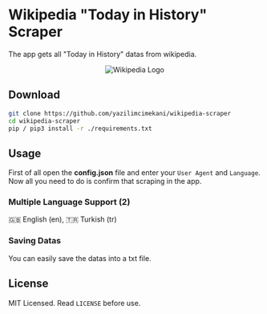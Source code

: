# **Wikipedia "Today in History" Scraper**

The app gets all "Today in History" datas from wikipedia.

<p align="center">
<img src="https://upload.wikimedia.org/wikipedia/commons/6/63/Wikipedia-logo.png" alt="Wikipedia Logo"></img>
</p>

## Download

```bash
git clone https://github.com/yazilimcimekani/wikipedia-scraper
cd wikipedia-scraper
pip / pip3 install -r ./requirements.txt
```
## Usage

First of all open the **config.json** file and enter your `User Agent` and `Language`. Now all you need to do is confirm that scraping in the app.

### Multiple Language Support (2)
🇬🇧 English (en), 🇹🇷 Turkish (tr)

### Saving Datas
You can easily save the datas into a txt file.

## License

MIT Licensed. Read `LICENSE` before use.
